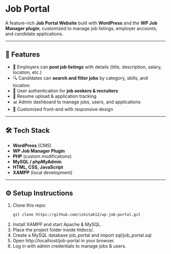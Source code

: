# Job Portal

A feature-rich **Job Portal Website** built with **WordPress** and the **WP Job Manager plugin**, customized to manage job listings, employer accounts, and candidate applications.

---

## 🚀 Features
- 📝 Employers can **post job listings** with details (title, description, salary, location, etc.)
- 🔍 Candidates can **search and filter jobs** by category, skills, and location
- 👤 User authentication for **job seekers & recruiters**
- 📄 Resume upload & application tracking
- 📊 Admin dashboard to manage jobs, users, and applications
- 🎨 Customized front-end with responsive design

---

## 🛠️ Tech Stack
- **WordPress** (CMS)
- **WP Job Manager Plugin**
- **PHP** (custom modifications)
- **MySQL / phpMyAdmin**
- **HTML, CSS, JavaScript**
- **XAMPP** (local development)

---

## ⚙️ Setup Instructions
1. Clone this repo:
   ```bash
   git clone https://github.com/ishitak12/wp-job-portal.git
2. Install XAMPP and start Apache & MySQL.
3. Place the project folder inside htdocs/.
4. Create a MySQL database job_portal and import sql/job_portal.sql.
5. Open http://localhost/job-portal in your browser.
6. Log in with admin credentials to manage jobs & users.
